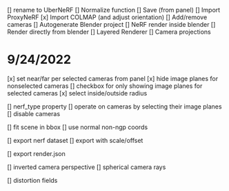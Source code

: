 [] rename to UberNeRF
[] Normalize function
[] Save (from panel)
[] Import ProxyNeRF
[x] Import COLMAP (and adjust orientation)
[] Add/remove cameras
[] Autogenerate Blender project
[] NeRF render inside blender
[] Render directly from blender
[] Layered Renderer
[] Camera projections


# 9/24/2022

[x] set near/far per selected cameras from panel
[x] hide image planes for nonselected cameras
[] checkbox for only showing image planes for selected cameras
[x] select inside/outside radius

[] nerf_type property
[] operate on cameras by selecting their image planes
[] disable cameras

[] fit scene in bbox
[] use normal non-ngp coords

[] export nerf dataset
[] export with scale/offset

[] export render.json

[] inverted camera perspective
[] spherical camera rays

[] distortion fields